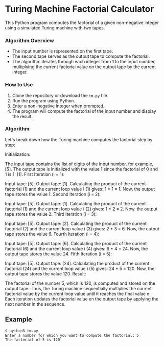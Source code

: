# Turing Machine Factorial Calculator

This Python program computes the factorial of a given non-negative integer using a simulated Turing machine with two tapes.

### Algorithm Overview

- The input number is represented on the first tape.
- The second tape serves as the output tape to compute the factorial.
- The algorithm iterates through each integer from 1 to the input number, multiplying the current factorial value on the output tape by the current integer.

### How to Use

1. Clone the repository or download the `tm.py` file.
2. Run the program using Python.
3. Enter a non-negative integer when prompted.
4. The program will compute the factorial of the input number and display the result.

### Algorithm

Let's break down how the Turing machine computes the factorial step by step:

Initialization:

The input tape contains the list of digits of the input number, for example, [5].
The output tape is initialized with the value 1 since the factorial of 0 and 1 is 1: [1].
First Iteration (i = 1):

Input tape: [5].
Output tape: [1].
Calculating the product of the current factorial (1) and the current loop value i (1) gives: 1 * 1 = 1.
Now, the output tape stores the value 1.
Second Iteration (i = 2):

Input tape: [5].
Output tape: [1].
Calculating the product of the current factorial (1) and the current loop value i (2) gives: 1 * 2 = 2.
Now, the output tape stores the value 2.
Third Iteration (i = 3):

Input tape: [5].
Output tape: [2].
Calculating the product of the current factorial (2) and the current loop value i (3) gives: 2 * 3 = 6.
Now, the output tape stores the value 6.
Fourth Iteration (i = 4):

Input tape: [5].
Output tape: [6].
Calculating the product of the current factorial (6) and the current loop value i (4) gives: 6 * 4 = 24.
Now, the output tape stores the value 24.
Fifth Iteration (i = 5):

Input tape: [5].
Output tape: [24].
Calculating the product of the current factorial (24) and the current loop value i (5) gives: 24 * 5 = 120.
Now, the output tape stores the value 120.
Result:

The factorial of the number 5, which is 120, is computed and stored on the output tape.
Thus, the Turing machine sequentially multiplies the current factorial value by the current loop value until it reaches the final value n. Each iteration updates the factorial value on the output tape by applying the next number in the sequence.

## Example

```bash
$ python3 tm.py
Enter a number for which you want to compute the factorial: 5
The factorial of 5 is 120'
